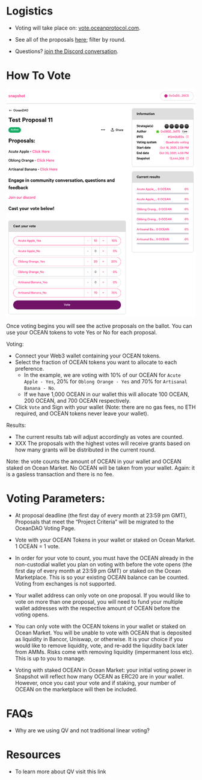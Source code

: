 # Logistics

- Voting will take place on: [vote.oceanprotocol.com](https://vote.oceanprotocol.com/).

- See all of the proposals [here](https://port.oceanprotocol.com/c/oceandao/56); filter by round.

- Questions? [join the Discord conversation](https://discord.com/channels/612953348487905282/776848812534398986).

# How To Vote

![](https://github.com/dcrapis/oceandao-wiki-files/blob/main/voting-oceandao.png)

Once voting begins you will see the active proposals on the ballot. You can use your OCEAN tokens to vote Yes or No for each proposal.

Voting:
- Connect your Web3 wallet containing your OCEAN tokens.
- Select the fraction of OCEAN tokens you want to allocate to each preference. 
	- In the example, we are voting with 10% of our OCEAN for `Acute Apple - Yes`, 20% for `Oblong Orange - Yes` and 70% for `Artisanal Banana - No`.
	- If we have 1,000 OCEAN in our wallet this will allocate 100 OCEAN, 200 OCEAN, and 700 OCEAN respectively.
- Click `Vote` and Sign with your wallet (Note: there are no gas fees, no ETH required, and OCEAN tokens never leave your wallet).

Results:
- The current results tab will adjust accordingly as votes are counted.
- XXX The proposals with the highest votes will receive grants based on how many grants will be distributed in the current round. 

Note: the vote counts the amount of OCEAN in your wallet and OCEAN staked on Ocean Market. No OCEAN will be taken from your wallet. Again: it is a gasless transaction and there is no fee.

# Voting Parameters:

- At proposal deadline (the first day of every month at 23:59 pm GMT), Proposals that meet the “Project Criteria” will be migrated to the OceanDAO Voting Page.

- Vote with your OCEAN Tokens in your wallet or staked on Ocean Market. 1 OCEAN = 1 vote.

- In order for your vote to count, you must have the OCEAN already in the non-custodial wallet you plan on voting with before the vote opens (the first day of every month at 23:59 pm GMT) or staked on the Ocean Marketplace. This is so your existing OCEAN balance can be counted. Voting from exchanges is not supported.

- Your wallet address can only vote on one proposal. If you would like to vote on more than one proposal, you will need to fund your multiple wallet addresses with the respective amount of OCEAN before the voting opens.

- You can only vote with the OCEAN tokens in your wallet or staked on Ocean Market. You will be unable to vote with OCEAN that is deposited as liquidity in Bancor, Uniswap, or otherwise. It is your choice if you would like to remove liquidity, vote, and re-add the liquidity back later from AMMs. Risks come with removing liquidity (impermanent loss etc). This is up to you to manage.

- Voting with staked OCEAN in Ocean Market: your initial voting power in Snapshot will reflect how many OCEAN as ERC20 are in your wallet. However, once you cast your vote and if staking, your number of OCEAN on the marketplace will then be included.

# FAQs

- Why are we using QV and not traditional linear voting?

# Resources

- To learn more about QV visit this link